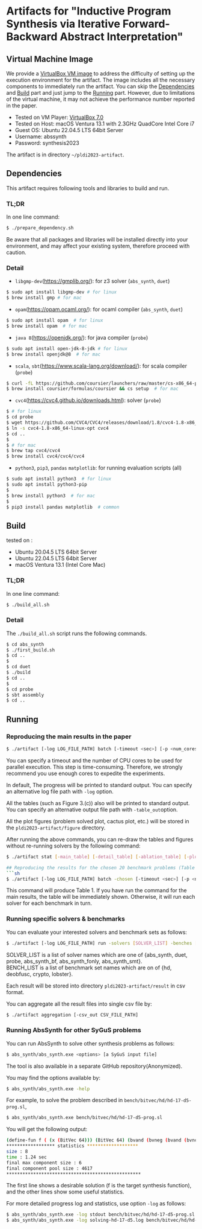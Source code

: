 # Artifacts for "Inductive Program Synthesis via Iterative Forward-Backward Abstract Interpretation"

## Virtual Machine Image

We provide a [VirtualBox VM image](https://zenodo.org/record/7710618/files/pldi2023artifact_VM.zip?download=1) to address the difficulty
of setting up the execution environment for the artifact.
The image includes all the necessary components to immediately run the artifact.
You can skip the [Dependencies](#dependencies) and [Build](#build) part
and just jump to the [Running](#running) part.
However, due to limitations of the virtual machine,
it may not achieve the performance number reported in the paper.

* Tested on VM Player: [VirtualBox 7.0](https://www.virtualbox.org/wiki/Downloads)
* Tested on Host: macOS Ventura 13.1 with 2.3GHz QuadCore Intel Core i7
* Guest OS: Ubuntu 22.04.5 LTS 64bit Server
* Username: abssynth
* Password: synthesis2023

The artifact is in directory `~/pldi2023-artifact`.

## Dependencies
This artifact requires following tools and libraries to build and run.

### TL;DR
In one line command:
```sh
$ ./prepare_dependency.sh
```
Be aware that all packages and libraries will be installed directly into your environment, and may affect your existing system, therefore proceed with caution.

### Detail

* `libgmp-dev`(https://gmplib.org/): for z3 solver (`abs_synth`, `duet`)
```sh
$ sudo apt install libgmp-dev # for linux
$ brew install gmp # for mac
```
* `opam`(https://opam.ocaml.org/): for ocaml compiler (`abs_synth`, `duet`)
```sh
$ sudo apt install opam  # for linux
$ brew install opam  # for mac
```

* `java 8`(https://openjdk.org/): for java compiler (`probe`)
```sh
$ sudo apt install open-jdk-8-jdk # for linux
$ brew install openjdk@8  # for mac
```

* `scala`, `sbt`(https://www.scala-lang.org/download/): for scala compiler (`probe`)
```sh
$ curl -fL https://github.com/coursier/launchers/raw/master/cs-x86_64-pc-linux.gz | gzip -d > cs && chmod +x cs && ./cs setup  # for linux
$ brew install coursier/formulas/coursier && cs setup  # for mac
```

* `cvc4`(https://cvc4.github.io/downloads.html): solver (`probe`)
```sh
$ # for linux
$ cd probe
$ wget https://github.com/CVC4/CVC4/releases/download/1.8/cvc4-1.8-x86_64-linux-opt
$ ln -s cvc4-1.8-x86_64-linux-opt cvc4
$ cd .. 
$
$ # for mac
$ brew tap cvc4/cvc4
$ brew install cvc4/cvc4/cvc4
```

* `python3`, `pip3`, `pandas` `matplotlib`: for running evaluation scripts (all)
```sh
$ sudo apt install python3  # for linux
$ sudo apt install python3-pip
$
$ brew install python3  # for mac
$
$ pip3 install pandas matplotlib  # common
```

## Build
tested on :
* Ubuntu 20.04.5 LTS 64bit Server
* Ubuntu 22.04.5 LTS 64bit Server
* macOS Ventura 13.1 (Intel Core Mac)

### TL;DR

In one line command:
```sh
$ ./build_all.sh
```

### Detail

The `./build_all.sh` script runs the following commands. 

```sh
$ cd abs_synth
$ ./first_build.sh
$ cd ..
$
$ cd duet
$ ./build
$ cd ..
$
$ cd probe
$ sbt assembly
$ cd ..
```

## Running

### Reproducing the main results in the paper

```sh
$ ./artifact [-log LOG_FILE_PATH] batch [-timeout <sec>] [-p <num_cores>] [-table_out TABLE_FILE_PATH]
```
You can specify a timeout and the number of CPU cores to be used for parallel execution.
This step is time-consuming. Therefore, we strongly recommend you use enough cores to expedite the experiments.

In default, The progress will be printed to standard output.
You can specify an alternative log file path with `-log` option.

All the tables (such as Figure 3.(c)) also will be printed to standard output.
You can specify an alternative output file path with `-table_out`option.

All the plot figures (problem solved plot, cactus plot, etc.) will be stored
in the `pldi2023-artifact/figure` directory.

After running the above commands, you can re-draw the tables and figures without re-running solvers by the following command:
```sh
$ ./artifact stat [-main_table] [-detail_table] [-ablation_table] [-plot] [-table_out TABLE_FILE_PATH

## Reproducing the results for the chosen 20 benchmark problems (Table 1 in the paper)
```sh
$ ./artifact [-log LOG_FILE_PATH] batch -chosen [-timeout <sec>] [-p <num_cores>] [-table_out TABLE_FILE_PATH] 
```

This command will produce Table 1. If you have run the command for the main results, the table will be immediately shown.
Otherwise, it will run each solver for each benchmark in turn.  

### Running specific solvers & benchmarks

You can evaluate your interested solvers and benchmark sets as follows:
```sh
$ ./artifact [-log LOG_FILE_PATH] run -solvers [SOLVER_LIST] -benches [BENCH_LIST] [-timeout <sec>] [-p <num_cores>]
```

SOLVER_LIST is a list of solver names which are one of {abs_synth, duet, probe, abs_synth_bf, abs_synth_fonly, abs_synth_smt}.  
BENCH_LIST is a list of benchmark set names which are on of {hd, deobfusc, crypto, lobster}. 

Each result will be stored into directory `pldi2023-artifact/result`
in csv format.

You can aggregate all the result files into single csv file by:

```sh
$ ./artifact aggregation [-csv_out CSV_FILE_PATH]
```


### Running AbsSynth for other SyGuS problems
You can run AbsSynth to solve other synthesis problems as follows:
```sh
$ abs_synth/abs_synth.exe <options> [a SyGuS input file]
```
The tool is also available in a separate GitHub repository(Anonymized).

You may find the options available by:
```sh
$ abs_synth/abs_synth.exe -help
```

For example, to solve the problem described in `bench/bitvec/hd/hd-17-d5-prog.sl`,
```sh
$ abs_synth/abs_synth.exe bench/bitvec/hd/hd-17-d5-prog.sl
````
You will get the following output:
```sh
(define-fun f ( (x (BitVec 64))) (BitVec 64) (bvand (bvneg (bvand (bvnot x) (bvneg x))) x))
****************** statistics *******************
size : 8
time : 1.24 sec
final max component size : 6
final component pool size : 4617
**************************************************
```

The first line shows a desirable solution (f is the target synthesis function), and the other lines show some useful statistics.

For more detailed progress log and statistics, use option `-log` as follows:
```sh
$ abs_synth/abs_synth.exe -log stdout bench/bitvec/hd/hd-17-d5-prog.sl
$ abs_synth/abs_synth.exe -log solving-hd-17-d5.log bench/bitvec/hd/hd-17-d5-prog.sl
````
